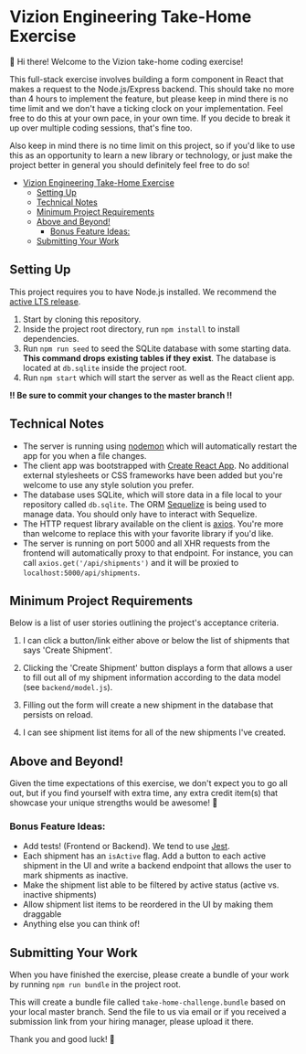 # Vizion Engineering Take-Home Exercise

👋 Hi there! Welcome to the Vizion take-home coding exercise!

This full-stack exercise involves building a form component in React that makes a request to the Node.js/Express backend. This should take no more than 4 hours to implement the feature, but please keep in mind there is no time limit and we don't have a ticking clock on your implementation. Feel free to do this at your own pace, in your own time. If you decide to break it up over multiple coding sessions, that's fine too.

Also keep in mind there is no time limit on this project, so if you'd like to use this as an opportunity to learn a new library or technology, or just make the project better in general you should definitely feel free to do so!

- [Vizion Engineering Take-Home Exercise](#vizion-engineering-take-home-exercise)
  - [Setting Up](#setting-up)
  - [Technical Notes](#technical-notes)
  - [Minimum Project Requirements](#minimum-project-requirements)
  - [Above and Beyond!](#above-and-beyond)
    - [Bonus Feature Ideas:](#bonus-feature-ideas)
  - [Submitting Your Work](#submitting-your-work)

## Setting Up

This project requires you to have Node.js installed. We recommend the [active LTS release](https://nodejs.org/en/about/releases/).

1. Start by cloning this repository. 
2. Inside the project root directory, run `npm install` to install dependencies.
3. Run `npm run seed` to seed the SQLite database with some starting data. **This command drops existing tables if they exist**. The database is located at `db.sqlite` inside the project root.
4. Run `npm start` which will start the server as well as the React client app.

**‼️ Be sure to commit your changes to the master branch ‼️**

## Technical Notes

- The server is running using [nodemon](https://nodemon.io/) which will automatically restart the app for you when a file changes.
- The client app was bootstrapped with [Create React App](https://facebook.github.io/create-react-app/docs/getting-started). No additional external stylesheets or CSS frameworks have been added but you're welcome to use any style solution you prefer.
- The database uses SQLite, which will store data in a file local to your repository called `db.sqlite`. The ORM [Sequelize](http://docs.sequelizejs.com/) is being used to manage data. You should only have to interact with Sequelize.
- The HTTP request library available on the client is [axios](https://github.com/axios/axios). You're more than welcome to replace this with your favorite library if you'd like.
- The server is running on port 5000 and all XHR requests from the frontend will automatically proxy to that endpoint. For instance, you can call `axios.get('/api/shipments')` and it will be proxied to `localhost:5000/api/shipments`.

## Minimum Project Requirements

Below is a list of user stories outlining the project's acceptance criteria.

1. I can click a button/link either above or below the list of shipments that says 'Create Shipment'.

1. Clicking the 'Create Shipment' button displays a form that allows a user to fill out all of my shipment information according to the data model (see `backend/model.js`).

1. Filling out the form will create a new shipment in the database that persists on reload.

1. I can see shipment list items for all of the new shipments I've created.

## Above and Beyond!

Given the time expectations of this exercise, we don't expect you to go all out, but if you find yourself with extra time, any extra credit item(s) that showcase your unique strengths would be awesome! 🙌

### Bonus Feature Ideas:
- Add tests! (Frontend or Backend). We tend to use [Jest](https://jestjs.io/en/).
- Each shipment has an `isActive` flag. Add a button to each active shipment in the UI and write a backend endpoint that allows the user to mark shipments as inactive.
- Make the shipment list able to be filtered by active status (active vs. inactive shipments)
- Allow shipment list items to be reordered in the UI by making them draggable
- Anything else you can think of!

## Submitting Your Work

When you have finished the exercise, please create a bundle of your work by running `npm run bundle` in the project root.

This will create a bundle file called `take-home-challenge.bundle` based on your local master branch. Send the file to us via email or if you received a submission link from your hiring manager, please upload it there.

Thank you and good luck! 🙏